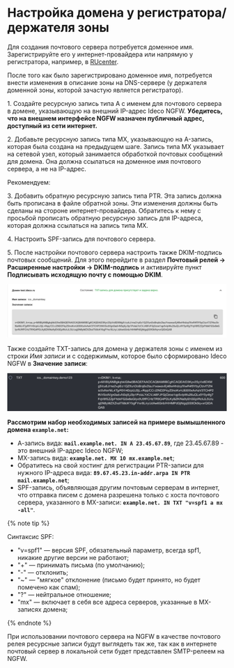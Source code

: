 # Настройка домена у регистратора/держателя зоны

Для создания почтового сервера потребуется доменное имя. Зарегистрируйте его у интернет-провайдера или напрямую у регистратора, например, в [RUcenter](https://www.nic.ru/).

После того как было зарегистрировано доменное имя, потребуется внести изменения в описание зоны на DNS-сервере (у держателя доменной зоны, которой зачастую является регистратор).

1\. Создайте ресурсную запись типа А с именем для почтового сервера в домене, указывающую на внешний IP-адрес Ideco NGFW. **Убедитесь, что на внешнем интерфейсе NGFW назначен публичный адрес, доступный из сети интернет.**

2\. Добавьте ресурсную запись типа MX, указывающую на A-запись, которая была создана на предыдущем шаге. Запись типа MX указывает на сетевой узел, который занимается обработкой почтовых сообщений для домена. Она должна ссылаться на доменное имя почтового сервера, а не на IP-адрес.

Рекомендуем:

3\. Добавить обратную ресурсную запись типа PTR. Эта запись должна быть прописана в файле обратной зоны. Эти изменения должны быть сделаны на стороне интернет-провайдера. Обратитесь к нему с просьбой прописать обратную ресурсную запись для IP-адреса, которая должна ссылаться на запись типа MX.

4\. Настроить SPF-запись для почтового сервера.

5\. После настройки почтового сервера настроить также DKIM-подпись почтовых сообщений. Для этого перейдите в раздел **Почтовый релей -> Расширенные настройки -> DKIM-подпись** и активируйте пункт **Подписывать исходящую почту с помощью DKIM**.

![](../../../../_images/mail-advanced-settings.png)

Также создайте TXT-запись для домена у держателя зоны с именем из строки _Имя записи_ и с содержимым, которое было сформировано Ideco NGFW в **Значение записи**:

![](../../../../_images/domain-settings-at-zone-holder.png)

**Рассмотрим набор необходимых записей на примере вымышленного домена `example.net`:**

* А-запись вида: **`mail.example.net. IN A 23.45.67.89`**, где 23.45.67.89 - это внешний IP-адрес Ideco NGFW;
* MX-запись вида: **`example.net. MX 10 mx.example.net`**;
* Обратитесь на свой хостинг для регистрации PTR-записи для нужного IP-адреса вида: **`89.67.45.23.in-addr.arpa IN PTR mail.example.net`**;
* SPF-запись, объявляющая другим почтовым серверам в интернет, что отправка писем с домена разрешена только с хоста почтового сервера, указанного в MX-записи: **`example.net. IN TXT "v=spf1 a mx -all"`**.

{% note tip %}

Синтаксис SPF:

* "v=spf1" — версия SPF, обязательный параметр, всегда spf1, никакие другие версии не работают;
* "+" — принимать письма (по умолчанию);
* "-" — отклонить;
* "\~" — "мягкое" отклонение (письмо будет принято, но будет помечено как спам);
* "?" — нейтральное отношение;
* "mx" — включает в себя все адреса серверов, указанные в MX-записях домена;

{% endnote %}

При использовании почтового сервера на NGFW в качестве почтового релея ресурсные записи будут выглядеть так же, так как в интернете почтовый сервер в локальной сети будет представлен SMTP-релеем на NGFW.
